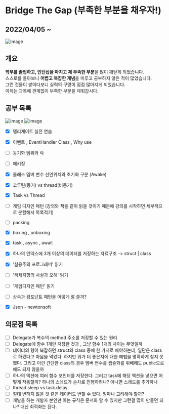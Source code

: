 # Bridge The Gap (부족한 부분을 채우자!)
## 2022/04/05 ~ 
![image](https://user-images.githubusercontent.com/55792986/166925183-320a7318-db97-4a87-9caf-89fc5ff90e89.png)

## 개요
**학부를 졸업하고, 인턴십을 마치고 제 부족한 부분**을 많이 깨닫게 되었습니다. \
스스로를 돌아보니 **어렵고 복잡한 개념**을 미루고 공부하지 않은 적이 많았습니다. \
그런 것들이 쌓이다보니 실력의 구멍이 점점 많아지게 되었습니다. \
이제는 과목에 관계없이 부족한 부분을 채워갑시다.


## 공부 목록
![image](https://img.shields.io/badge/C%23-%20%EB%B9%84%EB%8F%99%EA%B8%B0-purple) 
![image](https://img.shields.io/badge/Book-%EA%B0%9D%EC%B2%B4%EC%A7%80%ED%96%A5-red)
- [x] 델리게이트 실전 연습
- [x] 이벤트 , EventHandler Class , Why use
- [ ] 동기화 범위와 락
- [ ] 패키징
- [x] 클래스 멤버 변수 선언위치와 초기화 구분 (Awake)
- [x] 코루틴(동기) vs thread(비동기)
- [x] Task vs Thread
- [ ] 게임 디자인 패턴 (강의와 책을 같이 읽을 것이기 때문에 강의를 시작하면 세부적으로 분할해서 목록적기)
- [ ] packing
- [x] boxing , unboxing
- [x] task , async , await
- [x] 하나의 인덱스에 3개 이상의 데이터를 저장하는 자료구조 -> struct | class
- [x] '실용주의 프로그래머' 읽기
- [ ] '객체지향의 사실과 오해' 읽기
- [ ] '게임디자인 패턴' 읽기
- [ ] 상속과 컴포넌트 패턴을 어떻게 잘 쓸까?
- [x] Json - newtonsoft



## 의문점 목록
- [ ] Delegate가 복수의 method 주소를 저장할 수 있는 원리
- [ ] Delegate에 함수 1개만 저장한 것과 , 그냥 함수 1개의 차이는 무엇일까
- [ ] 데이터의 형이 복잡하면 struct와 class 중에 한 가지로 해야하는데, 일단은 class로 하겠다고 마음을 먹었다. 하지만 뭐가 더 좋은지에 대한 해법을 명확하게 찾지 못했다. 그리고 이런 간단한 class의 경우 멤버 변수를 캡슐화를 위배해도 public으로 해도 되지 않을까
- [ ] 하나의 액션에 여러 함수 포인터를 저장한다. 그러고 task에 해당 액션을 넣으면 어떻게 작동할까? 하나의 스레드가 순차로 진행하려나? 아니면 스레드를 추가하나
- [ ] thread.sleep vs task.delay
- [ ] 절대 변하지 않을 것 같은 데이터도 변할 수 있다. 얼마나 고려해야 할까? 
- [ ] 개발을 하는 개발자 본인만 아는 규칙은 문서화 할 수 있지만 그런걸 많이 만들면 되나? 대신 최적화는 된다.
